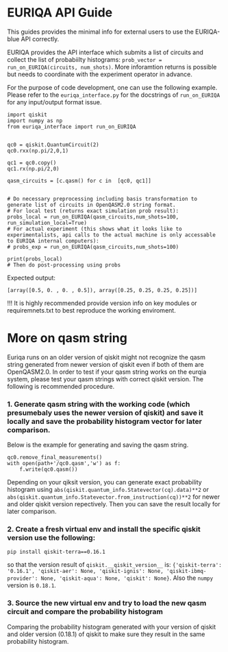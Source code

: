 # EURIQA API Guide

This guides provides the minimal info for external users to use the EURIQA-blue API correctly.

EURIQA provides the API interface which submits a list of circuits and collect the list of probabiilty histograms:
`prob_vector = run_on_EURIQA(circuits, num_shots)`. More inforamtion returns is possible but needs to coordinate with the experiment operator in advance.

For the purpose of code development, one can use the following example.
Please refer to the `euriqa_interface.py` for the docstrings of `run_on_EURIQA` for any input/output format issue.


```
import qiskit
import numpy as np
from euriqa_interface import run_on_EURIQA


qc0 = qiskit.QuantumCircuit(2)
qc0.rxx(np.pi/2,0,1)

qc1 = qc0.copy()
qc1.rx(np.pi/2,0)

qasm_circuits = [c.qasm() for c in  [qc0, qc1]]


# Do necessary preprocessing including basis transformation to generate list of circuits in OpenQASM2.0 string format.
# For local test (returns exact simulation prob result):
probs_local = run_on_EURIQA(qasm_circuits,num_shots=100, run_simulation_local=True)
# For actual experiment (this shows what it looks like to experimentalists, api calls to the actual machine is only accessable to EURIQA internal computers):
# probs_exp = run_on_EURIQA(qasm_circuits,num_shots=100)

print(probs_local)
# Then do post-processing using probs
```

Expected output:
```
[array([0.5, 0. , 0. , 0.5]), array([0.25, 0.25, 0.25, 0.25])]
```

!!! It is highly recommended provide version info on key modules or requiremnets.txt to best reproduce the working enviroment.

# More on qasm string
Euriqa runs on an older version of qiskit might not recognize the qasm string generated from newer version of qiskit even if both of them are OpenQASM2.0. In order to test if your qasm string works on the eurqia system, please test your qasm strings with correct qiskit version. The following is recommended procedure.

### 1. Generate qasm string with the working code (which presumebaly uses the newer version of qiskit) and save it locally and save the probability histogram vector for later comparison.

Below is the example for generating and saving the qasm string.
```
qc0.remove_final_measurements()
with open(path+'/qc0.qasm','w') as f:
    f.write(qc0.qasm())

```
Depending on your qiksit version, you can generate exact probability histogram using 
`abs(qiskit.quantum_info.Statevector(cq).data)**2`
 or `abs(qiskit.quantum_info.Statevector.from_instruction(cq))**2` for newer and older qiskit version repectively.
 Then you can save the result locally for later comparison.




### 2. Create a fresh virtual env and install the specific qiskit version use the following:
```
pip install qiskit-terra==0.16.1
```
so that the version result of `qiskit.__qiskit_version__` is: `{'qiskit-terra': '0.16.1', 'qiskit-aer': None, 'qiskit-ignis': None, 'qiskit-ibmq-provider': None, 'qiskit-aqua': None, 'qiskit': None}`.
Also the `numpy` version is `0.18.1`.


### 3. Source the new virtual env and try to load the new qasm circuit and compare the probability histogram
Comparing the probability histogram generated with your version of qiskit and older version (0.18.1) of qiskit to make sure they result in the same probability histogram.

